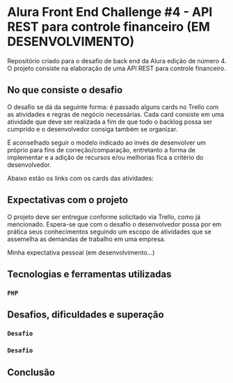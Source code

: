 # Alura Front End Challenge #4 - API REST para controle financeiro (EM DESENVOLVIMENTO)

Repositório criado para o desafio de back end da Alura edição de número 4. O projeto consiste na elaboração de uma API REST para controle financeiro.


## No que consiste o desafio

O desafio se dá da seguinte forma: é passado alguns cards no Trello com as atividades e regras de negócio necessárias. Cada card consiste em uma atividade que deve ser realizada a fim de que todo o backlog possa ser cumprido e o desenvolvedor consiga também se organizar.

É aconselhado seguir o modelo indicado ao invés de desenvolver um próprio para fins de correção/comparação, entretanto a forma de implementar e a adição de recursos e/ou melhorias fica a critério do desenvolvedor.

Abaixo estão os links com os cards das atividades:




## Expectativas com o projeto

O projeto deve ser entregue conforme solicitado via Trello, como já mencionado. Espera-se que com o desafio o desenvolvedor possa por em prática seus conhecimentos seguindo um escopo de atividades que se assemelha as demandas de trabalho em uma empresa.

Minha expectativa pessoal (em desenvolvimento...)


## Tecnologias e ferramentas utilizadas
### `PHP`



## Desafios, dificuldades e superação


### `Desafio`


### `Desafio`




## Conclusão
